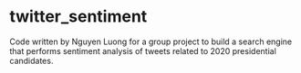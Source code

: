 # twitter_sentiment
Code written by Nguyen Luong for a group project to build a search engine that performs sentiment analysis of tweets related to 2020 presidential candidates.
